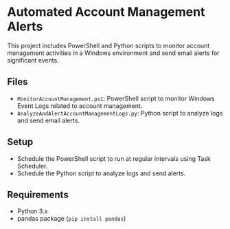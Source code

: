 # Automated Account Management Alerts

This project includes PowerShell and Python scripts to monitor account management activities in a Windows environment and send email alerts for significant events.

## Files
- `MonitorAccountManagement.ps1`: PowerShell script to monitor Windows Event Logs related to account management.
- `AnalyzeAndAlertAccountManagementLogs.py`: Python script to analyze logs and send email alerts.

## Setup
- Schedule the PowerShell script to run at regular intervals using Task Scheduler.
- Schedule the Python script to analyze logs and send alerts.

## Requirements
- Python 3.x
- pandas package (`pip install pandas`)
